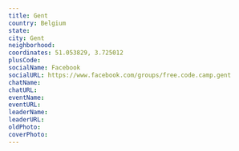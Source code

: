 ```yaml
---
title: Gent
country: Belgium
state: 
city: Gent
neighborhood: 
coordinates: 51.053829, 3.725012
plusCode:
socialName: Facebook
socialURL: https://www.facebook.com/groups/free.code.camp.gent
chatName:
chatURL:
eventName:
eventURL:
leaderName:
leaderURL:
oldPhoto: 
coverPhoto:
---
```

